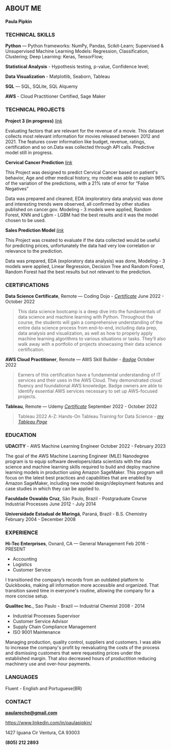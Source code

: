 ## ABOUT ME

#### Paula Pipkin 

### TECHNICAL SKILLS

**Python** — Python frameworks: NumPy, Pandas, Scikit-Learn; Supervised & Unsupervised Machine Learning Models: Regression, Classification, Clustering; Deep Learning: Keras, TensorFlow; 

**Statistical Analysis** - Hypothesis testing, p-value, Confidence level; 

**Data Visualization** - Matplotlib, Seaborn, Tableau 

**SQL** — SQL, SQLite, SQL Alquemy

**AWS** - Cloud Practitioner Certified, Sage Maker


### TECHNICAL PROJECTS

**Project 3 (in progress)**  _[link](https://github.com/paulapipkin/Project_3_IMDB)_

Evaluating factors that are relevant for the revenue of a movie. This dataset collects most relevant information for movies released between 2012 and 2021. The features cover information like budget, revenue, ratings, certification and so on.Data was collected through API calls. Predictive model still in progress.

**Cervical Cancer Prediction** _[link](https://github.com/paulapipkin/Cervical_Cancer_Risk-Factor)_

This Project was designed to predict Cervical Cancer based on patient's behavior, Age and other medical history, my model was able to explain 96% of the variation of the predictions, with a 21% rate of error for “False Negatives”

Data was prepared and cleaned, EDA (exploratory data analysis) was done and interesting trends were observed, all confirmed by other studies published on cancer.gov. Modeling - 3 models were applied, Random Forest, KNN and Lgbm - LGBM had the best results and it was the model chosen to be used.

**Sales Prediction Model** _[link](https://github.com/paulapipkin/sales_predictions)_

This Project was created to evaluate if the data collected would be useful for predicting prices, unfortunately the data had very low correlation or relevance to the prediction.

Data was prepared, EDA (exploratory data analysis) was done, Modeling - 3 models were applied, Linear Regression, Decision Tree and Random Forest, Random Forest had the best results but not relevant to the prediction.

### CERTIFICATIONS

**Data Science Certificate**, Remote — Coding Dojo - _[Certificate](https://app.diplomasafe.com/en-US/diploma/d41b2547645a5472ad92be96ffb7d1747b9968f06)_
June 2022 - October 2022

>This data science bootcamp is a deep dive into the fundamentals of data science and machine learning with Python. Throughout the course, the students will gain a comprehensive understanding of the entire data science process from end-to-end, including data prep, data analysis and visualization, as well as how to properly apply machine learning algorithms to various situations or tasks. They’ll also walk away with a portfolio of projects showcasing their data science certification.

**AWS Cloud Practitioner**, Remote — AWS Skill Builder - _[Badge](https://www.credly.com/badges/79e92c69-e037-4639-ab0a-147bd4a98563/linked_in_profile)_
October 2022

> Earners of this certification have a fundamental understanding of IT services and their uses in the AWS Cloud. They demonstrated cloud fluency and foundational AWS knowledge. Badge owners are able to identify essential AWS services necessary to set up AWS-focused projects. 

**Tableau**, Remote — Udemy _[Certificate](https://www.udemy.com/certificate/UC-c1a1bb99-02bb-4cb4-98cb-0fba2807c112/)_
September 2022 - October 2022

> Tableau 2022 A-Z: Hands-On Tableau Training for Data Science - _[my Tableau Page](https://public.tableau.com/app/profile/paula.pipkin)_


### EDUCATION

**UDACITY** - AWS Machine Learning Engineer
October 2022 - February 2023

The goal of the AWS Machine Learning Engineer (MLE) Nanodegree program is to equip software developers/data scientists with the data science and machine learning skills required to build and deploy machine learning models in production using Amazon SageMaker. This program will focus on the latest best practices
and capabilities that are enabled by Amazon SageMaker, including new model design/deployment features and case studies in which they can be applied to.

**Faculdade Oswaldo Cruz**, São Paulo, Brazil - Postgraduate Course Industrial Processes
June 2012 - July 2014

**Universidade Estadual de Maringá**, Paraná, Brazil - B.S. Chemistry
February 2004 - December 2008

### EXPERIENCE

**Hi-Tec Enterprises**, Oxnard, CA — General Management
Feb 2016 - PRESENT

* Accounting
* Logistics
* Customer Service

I transitioned the company’s records from an outdated platform to Quickbooks, making all information more accessible and organized. That transition saved time in everyone's routine, allowing the company for a more concise setup. 

**Qualitec Inc.**, Sao Paulo - Brazil — Industrial Chemist
2008 - 2014

* Industrial Processes Supervisor
* Customer Service Advisor
* Supply Chain Compliance Management
* ISO 9001 Maintenance

Managing production, quality control, suppliers and customers. I was able to increase the company's profit by reevaluating the  costs of the process and dismissing customers that were requesting prices under the established margin. That also decreased hours of productition reducing machinery use and over-hour payments.  

### LANGUAGES

Fluent - English and Portuguese(BR) 

### CONTACT

**paulareche@gmail.com**

https://www.linkedin.com/in/paulapipkin/ 

1427 Iguana Cir
Ventura, CA 93003

**(805) 212 2893**

